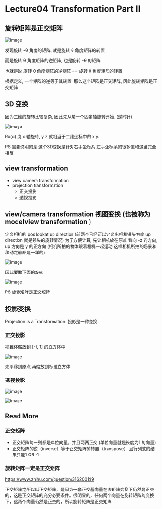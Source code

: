 # Lecture04 Transformation Part II


## 旋转矩阵是正交矩阵

![image](https://raw.githubusercontent.com/lumixraku/NotesForGraphics/master/images/transform6.jpg)

发现旋转 -θ 角度的矩阵, 就是旋转 θ 角度矩阵的转置

而是旋转 θ 角度矩阵的逆矩阵, 也是旋转 -θ 的矩阵

也就是说 旋转 θ 角度矩阵的逆矩阵 == 旋转 θ 角度矩阵的转置

根据定义, 一个矩阵的逆等于其转置, 那么这个矩阵是正交矩阵, 因此旋转矩阵是正交矩阵



## 3D 变换

因为三维的旋转比较复杂, 因此先从某一个固定轴旋转开始. (逆时针)

![image](https://raw.githubusercontent.com/lumixraku/NotesForGraphics/master/images/rotate3d.jpg)

Rx(α) 绕 x 轴旋转, y z 就相当于二维坐标中的 x y.

PS 需要说明的是 这个3D变换是针对右手坐标系 左手坐标系的很多值和这里完全相反



## view transformation
- view camera transformation
- projection transformation
  - 正交投影
  - 透视投影

## view/camera transformation 视图变换  (也被称为 modelview transformation )
定义相机的 pos  lookat  up direction (前两个已经可以定义出相机镜头方向  up direction 就是镜头的旋转情况)
为了方便计算,  先让相机放在原点 看向 -z 的方向, up 方向是 y 的正方向  (相机所拍的物体跟着相机一起运动  这样相机所拍的场景和移动之前都是一样的)

![image](https://raw.githubusercontent.com/lumixraku/NotesForGraphics/master/images/view.jpg)

因此要做下面的旋转

![image](https://raw.githubusercontent.com/lumixraku/NotesForGraphics/master/images/view1.jpg)

PS 旋转矩阵是正交矩阵


## 投影变换

Projection is a Transformation.  投影是一种变换.

### 正交投影
视锥体缩放到 [-1, 1] 的立方体中

![image](https://raw.githubusercontent.com/lumixraku/NotesForGraphics/master/images/project.jpg)

先平移到原点  再缩放到标准立方体

### 透视投影

![image](https://raw.githubusercontent.com/lumixraku/NotesForGraphics/master/images/project2.jpg)

![image](https://raw.githubusercontent.com/lumixraku/NotesForGraphics/master/images/project3.jpg)

## Read More

### 正交矩阵
- 正交矩阵每一列都是单位向量，并且两两正交  (单位向量就是长度为1 的向量)
- 正交矩阵的逆（inverse）等于正交矩阵的转置（transpose）  且行列式的结果只能1 OR -1

### 旋转矩阵一定是正交矩阵

https://www.zhihu.com/question/316200199

正交矩阵之所以叫正交矩阵，是因为一套正交基向量在该矩阵变换下仍然是正交的，这是正交矩阵的充分必要条件。很明显的，任何两个向量在旋转矩阵的变换下，这两个向量仍然是正交的，所以旋转矩阵是正交矩阵
